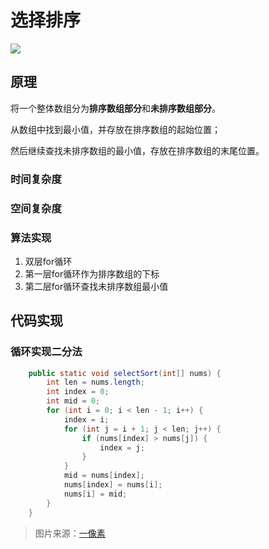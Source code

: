 选择排序
====

![](https://images2017.cnblogs.com/blog/849589/201710/849589-20171015224719590-1433219824.gif)

原理
----
将一个整体数组分为**排序数组部分**和**未排序数组部分**。

从数组中找到最小值，并存放在排序数组的起始位置；

然后继续查找未排序数组的最小值，存放在排序数组的末尾位置。

### 时间复杂度

### 空间复杂度


### 算法实现
1. 双层for循环
2. 第一层for循环作为排序数组的下标
3. 第二层for循环查找未排序数组最小值

代码实现
----
### 循环实现二分法
```java
	public static void selectSort(int[] nums) {
		int len = nums.length;
		int index = 0;
		int mid = 0;
		for (int i = 0; i < len - 1; i++) {
			index = i;
			for (int j = i + 1; j < len; j++) {
				if (nums[index] > nums[j]) {
					index = j;
				}
			}
			mid = nums[index];
			nums[index] = nums[i];
			nums[i] = mid;
		}
	}
```
  
> 图片来源：[一像素][picture]

[picture]:https://www.cnblogs.com/onepixel/articles/7674659.html
  
